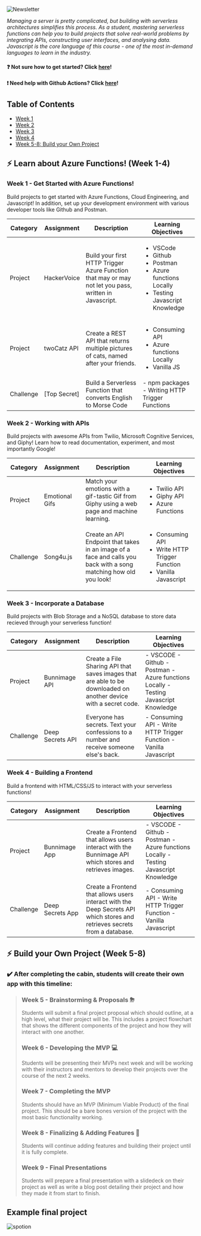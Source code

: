 ![Newsletter](https://user-images.githubusercontent.com/69332964/114803220-14269100-9d6d-11eb-9a3a-e92a637e5d79.png)

*Managing a server is pretty complicated, but building with serverless architectures simplifies this process. As a student, mastering serverless functions can help you to build projects that solve real-world problems by integrating APIs, constructing user interfaces, and analysing data. Javascript is the core language of this course - one of the most in-demand languages to learn in the industry.*

#### :question: Not sure how to get started? Click [here](/GETTING_STARTED.md)! 
#### :exclamation: Need help with Github Actions? Click [here](/GETTING_STARTED.md#x-the-step-failed-what-do-i-do)!


## Table of Contents

* [Week 1](https://github.com/bitprj/intro-to-serverless/#week-1---get-started-with-azure-functions)
* [Week 2](https://github.com/bitprj/intro-to-serverless/#week-2---working-with-apis) 
* [Week 3](https://github.com/bitprj/intro-to-serverless/#week-3---incorporate-a-database)
* [Week 4](https://github.com/bitprj/intro-to-serverless/#week-4---building-a-frontend)
* [Week 5-8: Build your Own Project](https://github.com/bitprj/intro-to-serverless/#week-5---brainstorming--proposals-)

## :zap: Learn about Azure Functions! (Week 1-4)

### **Week 1** - Get Started with Azure Functions!
Build projects to get started with Azure Functions, Cloud Engineering, and Javascript! In addition, set up your development environment with various developer tools like Github and Postman. 

| Category  | Assignment       | Description                                                                         | Learning Objectives                                                                  |
|-----------|------------------|-------------------------------------------------------------------------------------|--------------------------------------------------------------------------------------|
| Project   | HackerVoice | Build your first HTTP Trigger Azure Function that may or may not let you pass, written in Javascript.    |  <ul><li>VSCode</li><li>Github</li><li>Postman</li><li>Azure functions Locally</li><li>Testing Javascript Knowledge</li></ul> |
| Project   | twoCatz API      | Create a REST API that returns multiple pictures of cats, named after your friends. | <ul><li>Consuming API</li><li>Azure functions Locally</li><li>Vanilla JS</li></ul>|
| Challenge | [Top Secret]     | Build a Serverless Function that converts English to Morse Code                     | - npm packages - Writing HTTP Trigger Functions                                      |

### **Week 2** - Working with APIs
Build projects with awesome APIs from Twilio, Microsoft Cognitive Services, and Giphy! Learn how to read documentation, experiment, and most importantly Google! 

| Category  | Assignment     | Description                                                                                                       | Learning Objectives                                                                  |
|-----------|----------------|-------------------------------------------------------------------------------------------------------------------|--------------------------------------------------------------------------------------|
| Project   | Emotional Gifs | Match your emotions with a gif-tastic Gif from Giphy using a web page and machine learning.                       | <ul><li>Twilio API</li><li>Giphy API</li><li>Azure Functions</li></ul> |
| Challenge | Song4u.js      | Create an API Endpoint that takes in an image of a face and calls you back with a song matching how old you look! | <ul><li> Consuming API </li><li> Write HTTP Trigger Function </li><li> Vanilla Javascript</li></ul> |


### **Week 3** - Incorporate a Database
Build projects with Blob Storage and a NoSQL database to store data recieved through your serverless function!  

| Category  | Assignment       | Description                                                                                                      | Learning Objectives                                                                  |
|-----------|------------------|------------------------------------------------------------------------------------------------------------------|--------------------------------------------------------------------------------------|
| Project   | Bunnimage API    | Create a File Sharing API that saves images that are able to be downloaded on another device with a secret code. | - VSCODE - Github - Postman - Azure functions Locally - Testing Javascript Knowledge |
| Challenge | Deep Secrets API | Everyone has secrets. Text your confessions to a number and receive someone else's back.                         | - Consuming API - Write HTTP Trigger Function - Vanilla Javascript                   |

### **Week 4** - Building a Frontend
Build a frontend with HTML/CSS/JS to interact with your serverless functions! 

| Category  | Assignment       | Description                                                                                                                | Learning Objectives                                                                  |
|-----------|------------------|----------------------------------------------------------------------------------------------------------------------------|--------------------------------------------------------------------------------------|
| Project   | Bunnimage App    | Create a Frontend that allows users interact with the Bunnimage API which stores and retrieves images.                     | - VSCODE - Github - Postman - Azure functions Locally - Testing Javascript Knowledge |
| Challenge | Deep Secrets App | Create a Frontend that allows users interact with the Deep Secrets API which stores and retrieves secrets from a database. | - Consuming API - Write HTTP Trigger Function - Vanilla Javascript                   |

## :zap: Build your Own Project (Week 5-8)

### ✔️ After completing the cabin, students will create their own app with this timeline:
> ### **Week 5** - Brainstorming & Proposals ⛈
> Students will submit a final project proposal which should outline, at a high level, what their project will be. This includes a project flowchart that shows the different components of the project and how they will interact with one another.
> 
> ### **Week 6** - Developing the MVP 💻
> Students will be presenting their MVPs next week and will be working with their instructors and mentors to develop their projects over the course of the next 2 weeks.
> 
> ### **Week 7** - Completing the MVP
> Students should have an MVP (Minimum Viable Product) of the final project. This should be a bare bones version of the project with the most basic functionality working.
> 
> ### **Week 8** - Finalizing & Adding Features 🎀
> Students will continue adding features and building their project until it is fully complete.
> 
> ### **Week 9** - Final Presentations 
> Students will prepare a final presentation with a slidedeck on their project as well as write a blog post detailing their project and how they made it from start to finish.


## Example final project
![spotion](https://user-images.githubusercontent.com/62436772/125279355-da204900-e2e1-11eb-920c-73b1de26702d.gif)
